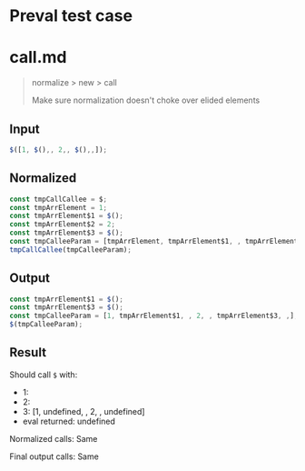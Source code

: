 # Preval test case

# call.md

> normalize > new > call
>
> Make sure normalization doesn't choke over elided elements

## Input

`````js filename=intro
$([1, $(),, 2,, $(),,]);
`````

## Normalized

`````js filename=intro
const tmpCallCallee = $;
const tmpArrElement = 1;
const tmpArrElement$1 = $();
const tmpArrElement$2 = 2;
const tmpArrElement$3 = $();
const tmpCalleeParam = [tmpArrElement, tmpArrElement$1, , tmpArrElement$2, , tmpArrElement$3, ,];
tmpCallCallee(tmpCalleeParam);
`````

## Output

`````js filename=intro
const tmpArrElement$1 = $();
const tmpArrElement$3 = $();
const tmpCalleeParam = [1, tmpArrElement$1, , 2, , tmpArrElement$3, ,];
$(tmpCalleeParam);
`````

## Result

Should call `$` with:
 - 1: 
 - 2: 
 - 3: [1, undefined, , 2, , undefined]
 - eval returned: undefined

Normalized calls: Same

Final output calls: Same

